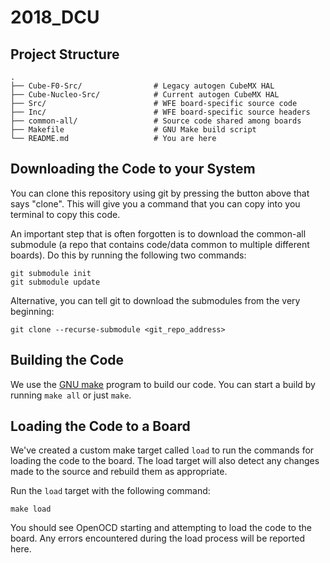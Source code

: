 # 2018\_DCU

## Project Structure

```
.
├── Cube-F0-Src/                # Legacy autogen CubeMX HAL
├── Cube-Nucleo-Src/            # Current autogen CubeMX HAL
├── Src/                        # WFE board-specific source code
├── Inc/                        # WFE board-specific source headers
├── common-all/                 # Source code shared among boards
├── Makefile                    # GNU Make build script
└── README.md                   # You are here

```

## Downloading the Code to your System

You can clone this repository using git by pressing the button above that says
"clone". This will give you a command that you can copy into you terminal to
copy this code.

An important step that is often forgotten is to download the common-all
submodule (a repo that contains code/data common to multiple different
boards). Do this by running the following two commands:

```
git submodule init
git submodule update
```

Alternative, you can tell git to download the submodules from the very
beginning:

```
git clone --recurse-submodule <git_repo_address>
```

## Building the Code

We use the [GNU make](https://www.gnu.org/software/make/manual/make.html) program to build our code.
You can start a build by running `make all` or just `make`.

## Loading the Code to a Board

We've created a custom make target called `load` to run the commands for
loading the code to the board. The load target will also detect any changes
made to the source and rebuild them as appropriate.

Run the `load` target with the following command:

```
make load
```

You should see OpenOCD starting and attempting to load the code to the board.
Any errors encountered during the load process will be reported here.


